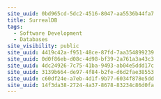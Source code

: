 ```yaml
---
site_uuid: 0bd965cd-5dc2-4516-8047-aa5536b44fa7
title: SurrealDB
tags:
  - Software Development
  - Databases
site_visibility: public
site_uuid: 4419c42a-f951-48ce-87fd-7aa354899239
site_uuid: 0d0f86eb-d08c-4d98-bf39-2a761a3a43c3
site_uuid: 4dc24926-7c75-41ba-9493-ab04e5ddd17c
site_uuid: 3139b664-de97-4f84-b2fe-d6d2fae38553
site_uuid: c60df24e-a7eb-4d1f-9b77-6034f878e5dd
site_uuid: 14f3da38-2724-4a37-8678-83234c86d0fa
---
```


